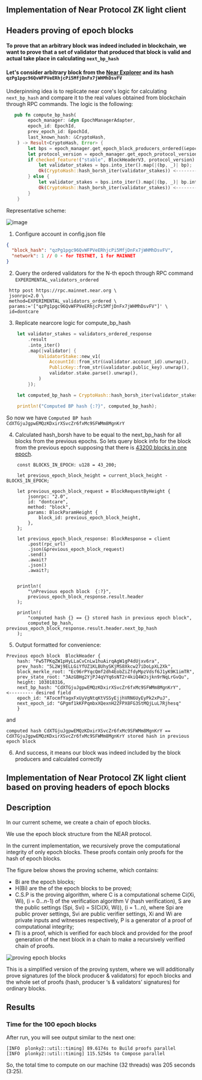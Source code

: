 ## Implementation of Near Protocol ZK light client

## Headers proving of epoch blocks

#### To prove that an arbitrary block was indeed included in blockchain, we want to prove that a set of validator that produced that block is valid and actual take place in calculating `next_bp_hash`


#### Let's consider arbitrary block from the [Near Explorer](https://explorer.near.org/blocks/qzPg1pgc96QvWFPVeERhjcPi5MfjDnFx7jWHMhDsvFV) and its hash `qzPg1pgc96QvWFPVeERhjcPi5MfjDnFx7jWHMhDsvFV`

Underpinning idea is to replicate near core's logic for calculating `next_bp_hash` and compare it to the real values obtained from blockchain through RPC commands. The logic is the following:

```rust
   pub fn compute_bp_hash(
        epoch_manager: &dyn EpochManagerAdapter,
        epoch_id: EpochId,
        prev_epoch_id: EpochId,
        last_known_hash: &CryptoHash,
    ) -> Result<CryptoHash, Error> {
        let bps = epoch_manager.get_epoch_block_producers_ordered(&epoch_id, last_known_hash)?; <--------- step 1 is to acquire block producers for that epoch 
        let protocol_version = epoch_manager.get_epoch_protocol_version(&prev_epoch_id)?;
        if checked_feature!("stable", BlockHeaderV3, protocol_version) {
            let validator_stakes = bps.into_iter().map(|(bp, _)| bp);
            Ok(CryptoHash::hash_borsh_iter(validator_stakes)) <--------- step 2 is to compute bp_hash from the validator_stakes
        } else {
            let validator_stakes = bps.into_iter().map(|(bp, _)| bp.into_v1());
            Ok(CryptoHash::hash_borsh_iter(validator_stakes)) <--------- same step 2 
        }
    }

```

Representative scheme:

![image](https://github.com/ZpokenWeb3/zk-light-client-implementation/assets/58668238/19584862-d23c-4518-b868-af9e36e9dc5f)


1) Configure account in config.json file

```json
{
  "block_hash": "qzPg1pgc96QvWFPVeERhjcPi5MfjDnFx7jWHMhDsvFV",
  "network": 1 // 0 - for TESTNET, 1 for MAINNET
}
```

2) Query the ordered validators for the N-th epoch through RPC command `EXPERIMENTAL_validators_ordered`


```
 http post https://rpc.mainnet.near.org \
 jsonrpc=2.0 \
 method=EXPERIMENTAL_validators_ordered \
 params:='["qzPg1pgc96QvWFPVeERhjcPi5MfjDnFx7jWHMhDsvFV"]' \
 id=dontcare
```

3) Replicate nearcore logic for compute_bp_hash

```rust
    let validator_stakes = validators_ordered_response
        .result
        .into_iter()
        .map(|validator| {
            ValidatorStake::new_v1(
                AccountId::from_str(&validator.account_id).unwrap(),
                PublicKey::from_str(&validator.public_key).unwrap(),
                validator.stake.parse().unwrap(),
            )
        });

    let computed_bp_hash = CryptoHash::hash_borsh_iter(validator_stakes);

    println!("Computed BP hash {:?}", computed_bp_hash);
```

So now we have
`Computed BP hash CdXTGjuJgpwEMQzKDxirXSvcZr6fxMc9SFWMm8MgnKrY
`

4) Calculated hash_borsh have to be equal to the next_bp_hash for all blocks from the previous epochs. So lets query block info for the block from the previous epoch supposing that there is [43200 blocks in one epoch](https://docs.near.org/concepts/basics/epoch).
```
    const BLOCKS_IN_EPOCH: u128 = 43_200;

    let previous_epoch_block_height = current_block_height - BLOCKS_IN_EPOCH;

    let previous_epoch_block_request = BlockRequestByHeight {
        jsonrpc: "2.0",
        id: "dontcare",
        method: "block",
        params: BlockParamHeight {
            block_id: previous_epoch_block_height,
        },
    };

    let previous_epoch_block_response: BlockResponse = client
        .post(rpc_url)
        .json(&previous_epoch_block_request)
        .send()
        .await?
        .json()
        .await?;


    println!(
        "\nPrevious epoch block  {:?}",
        previous_epoch_block_response.result.header
    );

    println!(
        "computed hash {} == {} stored hash in previous epoch block",
        computed_bp_hash, previous_epoch_block_response.result.header.next_bp_hash
    );

```

5) Output formatted for convenience:

```
Previous epoch block  BlockHeader { 
    hash: "Fw5TPKqZW1pHyLLaCvCnLw1huAirqAgW1gP4dUjxv6ra", 
    prev_hash: "5L2Wj9ELLGiYfUZ1KLBUhySKjMS8Xkcw27iDoLpXL2Xk",
    block_merkle_root: "Ec96rPYqcQmf2dh4EobZiZfdyMpzVdsf6J1yK9K1imTR", 
    prev_state_root: "3AzGBHg2YjPJ4qVYq6sNT2r4kiQ4WJsjkn9rNqLrGvQu", 
    height: 103018316, 
    next_bp_hash: "CdXTGjuJgpwEMQzKDxirXSvcZr6fxMc9SFWMm8MgnKrY",    <--------- desired field 
    epoch_id: "ATocmfYagxFxUyVgNtqKtVSSyEjjhVRN6UyEyPk2xPuJ", 
    next_epoch_id: "GPgmf1kKFPqmbxXQexnH2ZFPX8FG3StMQjLuL7Rjhesq" 
    }
```
and

```
computed hash CdXTGjuJgpwEMQzKDxirXSvcZr6fxMc9SFWMm8MgnKrY == CdXTGjuJgpwEMQzKDxirXSvcZr6fxMc9SFWMm8MgnKrY stored hash in previous epoch block
```

6) And success, it means our block was indeed included by the block producers and calculated correctly


## Implementation of Near Protocol ZK light client based on proving headers of epoch blocks

## **Description**

In our current scheme, we create a chain of epoch blocks.

We use the epoch block structure from the NEAR protocol.

In the current implementation, we recursively prove the computational integrity of only epoch blocks. These proofs contain only proofs for the hash of epoch blocks.

The figure below shows the proving scheme, which contains:
- Bi are the epoch blocks;
- H(Bi) are the of the epoch blocks to be proved;
- C.S.P is the proving algorithm, where C is a computational scheme Ci(Xi, Wi), (i = 0...n-1) of the verification algorithm V (hash verification), S are the public settings (Spi, Svi) = S(Ci(Xi, Wi)), (i = 1...n), where Spi are public prover settings, Svi are public verifier settings, Xi and Wi are private inputs and witnesses respectively, P is a generator of a proof of computational integrity;
- ∏i is a proof, which is verified for each block and provided for the proof generation of the next block in a chain to make a recursively verified chain of proofs.

![proving epoch blocks](https://github.com/ZpokenWeb3/zk-light-client-implementation/blob/main/schemes/prove_epoch_blocks.png)

This is a simplified version of the proving system, where we will additionally prove signatures (of the block producer & validators) for epoch blocks and the whole set of proofs (hash, producer ‘s & validators’ signatures) for ordinary blocks.


## **Results**

### Time for the 100 epoch blocks
After run, you will see output similar to the next one:
```
[INFO  plonky2::util::timing] 89.6174s to Build proofs parallel
[INFO  plonky2::util::timing] 115.5254s to Compose parallel
```
So, the total time to compute on our machine (32 threads) was 205 seconds (3:25).
